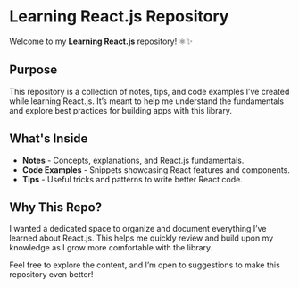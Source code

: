 # Learning React.js Repository

Welcome to my **Learning React.js** repository! ⚛️✨

## Purpose
This repository is a collection of notes, tips, and code examples I’ve created while learning React.js. It’s meant to help me understand the fundamentals and explore best practices for building apps with this library.

## What's Inside
- **Notes** - Concepts, explanations, and React.js fundamentals.
- **Code Examples** - Snippets showcasing React features and components.
- **Tips** - Useful tricks and patterns to write better React code.

## Why This Repo?
I wanted a dedicated space to organize and document everything I’ve learned about React.js. This helps me quickly review and build upon my knowledge as I grow more comfortable with the library.

Feel free to explore the content, and I’m open to suggestions to make this repository even better!
